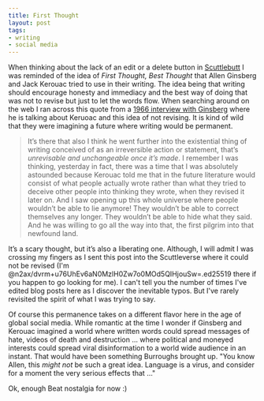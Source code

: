 ```yaml
---
title: First Thought
layout: post
tags:
- writing
- social media
---
```


When thinking about the lack of an edit or a delete button in
[Scuttlebutt](https://en.wikipedia.org/wiki/Secure_Scuttlebutt) I was reminded
of the idea of *First Thought, Best Thought* that Allen Ginsberg and Jack
Kerouac tried to use in their writing. The idea being that writing should
encourage honesty and immediacy and the best way of doing that was not to revise
but just to let the words flow.  When searching around on the web I ran across
this quote from a [1966 interview with
Ginsberg](https://www.theparisreview.org/interviews/4389/the-art-of-poetry-no-8-allen-ginsberg)
where he is talking about Keruoac and this idea of not revising.  It is kind of
wild that they were imagining a future where writing would be permanent.

> It’s there that also I think he went further into the existential thing of writing conceived of as an irreversible action or statement, that’s *unrevisable and unchangeable once it’s made*. I remember I was thinking, yesterday in fact, there was a time that I was absolutely astounded because Kerouac told me that in the future literature would consist of what people actually wrote rather than what they tried to deceive other people into thinking they wrote, when they revised it later on. And I saw opening up this whole universe where people wouldn’t be able to lie anymore! They wouldn’t be able to correct themselves any longer. They wouldn’t be able to hide what they said. And he was willing to go all the way into that, the first pilgrim into that newfound land.

It’s a scary thought, but it’s also a liberating one. Although, I will admit I
was crossing my fingers as I sent this post into the Scuttleverse where it could
not be revised (I'm \@n2ax/dvrm+u76UhEv6aN0MzlH0Zw7o0MOd5QIHjouSw=.ed25519 there
if you happen to go looking for me). I can't tell you the number of times I've
edited blog posts here as I discover the inevitable typos.  But I've rarely
revisited the spirit of what I was trying to say.

Of course this permanence takes on a different flavor here in the age of global
social media. While romantic at the time I wonder if Ginsberg and Kerouac
imagined a world where written words could spread messages of hate, videos of
death and destruction ... where political and moneyed interests could spread
viral disinformation to a world wide audience in an instant. That would have
been something Burroughs brought up. "You know Allen, this *might not* be such a
great idea. Language is a virus, and consider for a moment the very serious
effects that ..."

Ok, enough Beat nostalgia for now :)
